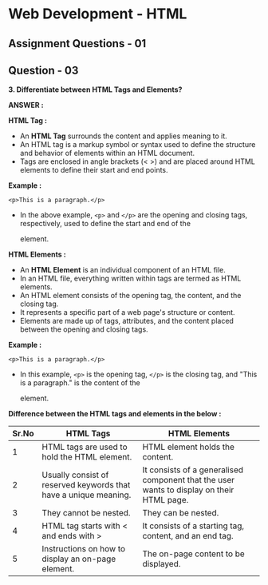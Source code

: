 # **Web Development - HTML**
## **Assignment Questions - 01**
## **Question - 03**

**3. Differentiate between HTML Tags and Elements?**


**ANSWER :**


**HTML Tag :** 
- An **HTML Tag** surrounds the content and applies meaning to it.
- An HTML tag is a markup symbol or syntax used to define the structure and behavior of elements within an HTML document. 
- Tags are enclosed in angle brackets (< >) and are placed around HTML elements to define their start and end points.

**Example :**
```
<p>This is a paragraph.</p>
``` 
- In the above example, `<p>` and `</p>` are the opening and closing tags, respectively, used to define the start and end of the <p> element.


**HTML Elements :** 
- An **HTML Element** is an individual component of an HTML file.
- In an HTML file, everything written within tags are termed as HTML elements.
- An HTML element consists of the opening tag, the content, and the closing tag. 
- It represents a specific part of a web page's structure or content. 
- Elements are made up of tags, attributes, and the content placed between the opening and closing tags.

**Example :**
```
<p>This is a paragraph.</p>
```
- In this example, `<p>` is the opening tag, `</p>` is the closing tag, and "This is a paragraph." is the content of the <p> element.


**Difference between the HTML tags and elements in the below :**

|Sr.No|HTML Tags|HTML Elements
|-----|---------|------------|
|1|HTML tags are used to hold the HTML element.|HTML element holds the content.|
|2|Usually consist of reserved keywords that have a unique meaning.|It consists of a generalised component that the user wants to display on their HTML page.|
|3|They cannot be nested.|They can be nested.|
|4|HTML tag starts with < and ends with >|It consists of a starting tag, content, and an end tag.|
|5|Instructions on how to display an on-page element.|The on-page content to be displayed.|